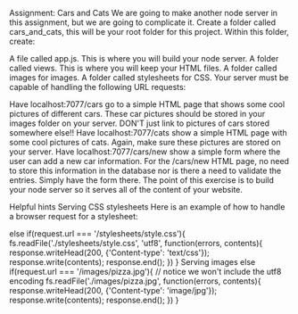 Assignment: Cars and Cats
We are going to make another node server in this assignment, but we are going to complicate it. Create a folder called cars_and_cats, this will be your root folder for this project.  Within this folder, create:

A file called app.js.  This is where you will build your node server.
A folder called views.  This is where you will keep your HTML files.
A folder called images for images.
A folder called stylesheets for CSS.
Your server must be capable of handling the following URL requests:

Have localhost:7077/cars go to a simple HTML page that shows some cool pictures of different cars.  These car pictures should be stored in your images folder on your server.  DON'T just link to pictures of cars stored somewhere else!!
Have localhost:7077/cats show a simple HTML page with some cool pictures of cats.  Again, make sure these pictures are stored on your server.
Have localhost:7077/cars/new show a simple form where the user can add a new car information. For the /cars/new HTML page, no need to store this information in the database nor is there a need to validate the entries. Simply have the form there.
 The point of this exercise is to build your node server so it serves all of the content of your website. 

Helpful hints
Serving CSS stylesheets
Here is an example of how to handle a browser request for a stylesheet:

  else if(request.url === '/stylesheets/style.css'){
    fs.readFile('./stylesheets/style.css', 'utf8', function(errors, contents){
     response.writeHead(200, {'Content-type': 'text/css'});
     response.write(contents);
     response.end();
    })
  }
Serving images
  else if(request.url === '/images/pizza.jpg'){
    // notice we won't include the utf8 encoding
    fs.readFile('./images/pizza.jpg', function(errors, contents){
        response.writeHead(200, {'Content-type': 'image/jpg'});
        response.write(contents);
        response.end();
    })
  }
